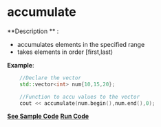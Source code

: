 # accumulate

**Description ** : 

- accumulates elements in the specified range
- takes elements in order [first,last)

**Example**:
```cpp
    //Declare the vector
    std::vector<int> num{10,15,20};

    //Function to accu values to the vector
    cout << accumulate(num.begin(),num.end(),0);
```

**[See Sample Code](../snippets/vector/accumulate.cpp)**
**[Run Code](https://rextester.com/XCLZ3983)**

